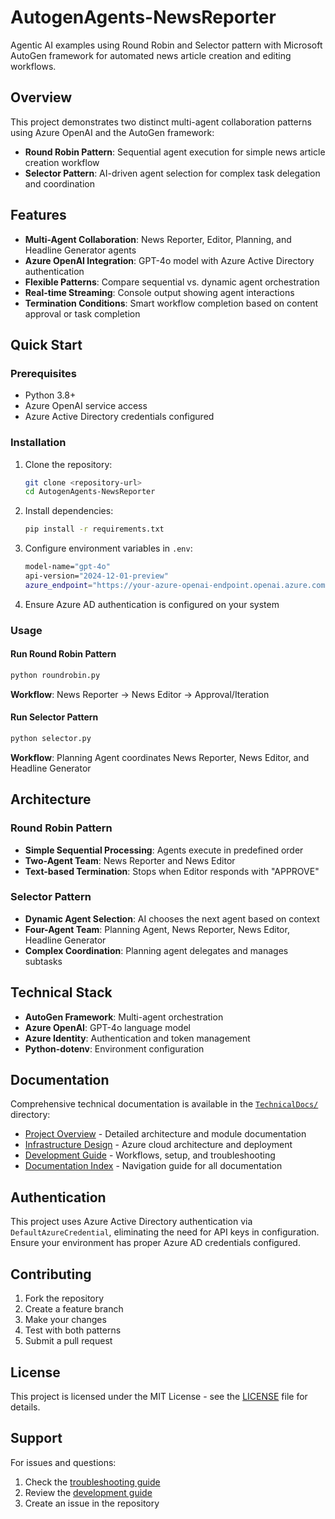 # AutogenAgents-NewsReporter

Agentic AI examples using Round Robin and Selector pattern with Microsoft AutoGen framework for automated news article creation and editing workflows.

## Overview

This project demonstrates two distinct multi-agent collaboration patterns using Azure OpenAI and the AutoGen framework:

- **Round Robin Pattern**: Sequential agent execution for simple news article creation workflow
- **Selector Pattern**: AI-driven agent selection for complex task delegation and coordination

## Features

- **Multi-Agent Collaboration**: News Reporter, Editor, Planning, and Headline Generator agents
- **Azure OpenAI Integration**: GPT-4o model with Azure Active Directory authentication
- **Flexible Patterns**: Compare sequential vs. dynamic agent orchestration
- **Real-time Streaming**: Console output showing agent interactions
- **Termination Conditions**: Smart workflow completion based on content approval or task completion

## Quick Start

### Prerequisites

- Python 3.8+
- Azure OpenAI service access
- Azure Active Directory credentials configured

### Installation

1. Clone the repository:
   ```bash
   git clone <repository-url>
   cd AutogenAgents-NewsReporter
   ```

2. Install dependencies:
   ```bash
   pip install -r requirements.txt
   ```

3. Configure environment variables in `.env`:
   ```bash
   model-name="gpt-4o"
   api-version="2024-12-01-preview"
   azure_endpoint="https://your-azure-openai-endpoint.openai.azure.com/"
   ```

4. Ensure Azure AD authentication is configured on your system

### Usage

#### Run Round Robin Pattern
```bash
python roundrobin.py
```

**Workflow**: News Reporter → News Editor → Approval/Iteration

#### Run Selector Pattern
```bash
python selector.py
```

**Workflow**: Planning Agent coordinates News Reporter, News Editor, and Headline Generator

## Architecture

### Round Robin Pattern
- **Simple Sequential Processing**: Agents execute in predefined order
- **Two-Agent Team**: News Reporter and News Editor
- **Text-based Termination**: Stops when Editor responds with "APPROVE"

### Selector Pattern
- **Dynamic Agent Selection**: AI chooses the next agent based on context
- **Four-Agent Team**: Planning Agent, News Reporter, News Editor, Headline Generator
- **Complex Coordination**: Planning agent delegates and manages subtasks

## Technical Stack

- **AutoGen Framework**: Multi-agent orchestration
- **Azure OpenAI**: GPT-4o language model
- **Azure Identity**: Authentication and token management
- **Python-dotenv**: Environment configuration

## Documentation

Comprehensive technical documentation is available in the [`TechnicalDocs/`](TechnicalDocs/) directory:

- [Project Overview](TechnicalDocs/ProjectOverview.md) - Detailed architecture and module documentation
- [Infrastructure Design](TechnicalDocs/InfrastructureDesign.md) - Azure cloud architecture and deployment
- [Development Guide](TechnicalDocs/DevelopmentGuide.md) - Workflows, setup, and troubleshooting
- [Documentation Index](TechnicalDocs/DocumentationIndex.md) - Navigation guide for all documentation

## Authentication

This project uses Azure Active Directory authentication via `DefaultAzureCredential`, eliminating the need for API keys in configuration. Ensure your environment has proper Azure AD credentials configured.

## Contributing

1. Fork the repository
2. Create a feature branch
3. Make your changes
4. Test with both patterns
5. Submit a pull request

## License

This project is licensed under the MIT License - see the [LICENSE](LICENSE) file for details.

## Support

For issues and questions:
1. Check the [troubleshooting guide](TechnicalDocs/ProjectOverview.md#known-issues-and-troubleshooting)
2. Review the [development guide](TechnicalDocs/DevelopmentGuide.md)
3. Create an issue in the repository
